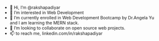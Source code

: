 - 👋 Hi, I’m @rakshapadiyar
- 👀 I’m interested in Web Development
- 🌱 I’m currently enrolled in Web Development Bootcamp by Dr.Angela Yu and I am learning the MERN stack.
- 💞️ I’m looking to collaborate on open source web projects.  
- 📫 to reach me, linkedin.com/in/rakshapadiyar

<!---
rakshapadiyar/rakshapadiyar is a ✨ special ✨ repository because its `README.md` (this file) appears on your GitHub profile.
You can click the Preview link to take a look at your changes.
--->
